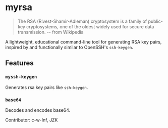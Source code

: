 # myrsa

> The RSA (Rivest-Shamir-Adleman) cryptosystem is a family of public-key cryptosystems, one of the oldest widely used
> for secure data transmission. -- from Wikipedia

A lightweight, educational command-line tool for generating RSA key pairs, inspired by and functionally similar to
OpenSSH's `ssh-keygen`.

## Features

### `myssh-keygen`

Generates rsa key pairs like `ssh-keygen`.

### `base64`

Decodes and encodes base64.

Contributor: c-w-Inf, JZK
